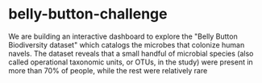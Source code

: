 # belly-button-challenge
We are building an interactive dashboard to explore the "Belly Button Biodiversity dataset" which catalogs the microbes that colonize human navels.
The dataset reveals that a small handful of microbial species (also called operational taxonomic units, or OTUs, in the study) were present in more than 70% of people, while the rest were relatively rare
